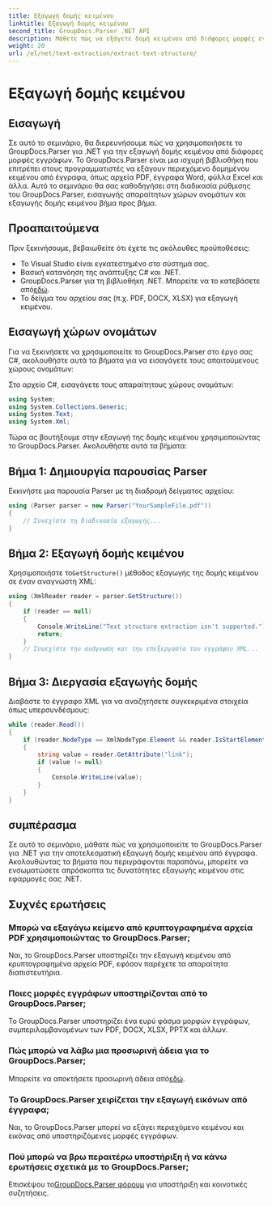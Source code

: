 ```yaml
---
title: Εξαγωγή δομής κειμένου
linktitle: Εξαγωγή δομής κειμένου
second_title: GroupDocs.Parser .NET API
description: Μάθετε πώς να εξάγετε δομή κειμένου από διάφορες μορφές εγγράφων χρησιμοποιώντας το GroupDocs.Parser για .NET. Ένα βήμα προς βήμα σεμινάριο με παραδείγματα κώδικα.
weight: 20
url: /el/net/text-extraction/extract-text-structure/
---
```


# Εξαγωγή δομής κειμένου

## Εισαγωγή
Σε αυτό το σεμινάριο, θα διερευνήσουμε πώς να χρησιμοποιήσετε το GroupDocs.Parser για .NET για την εξαγωγή δομής κειμένου από διάφορες μορφές εγγράφων. Το GroupDocs.Parser είναι μια ισχυρή βιβλιοθήκη που επιτρέπει στους προγραμματιστές να εξάγουν περιεχόμενο δομημένου κειμένου από έγγραφα, όπως αρχεία PDF, έγγραφα Word, φύλλα Excel και άλλα. Αυτό το σεμινάριο θα σας καθοδηγήσει στη διαδικασία ρύθμισης του GroupDocs.Parser, εισαγωγής απαραίτητων χώρων ονομάτων και εξαγωγής δομής κειμένου βήμα προς βήμα.
## Προαπαιτούμενα
Πριν ξεκινήσουμε, βεβαιωθείτε ότι έχετε τις ακόλουθες προϋποθέσεις:
- Το Visual Studio είναι εγκατεστημένο στο σύστημά σας.
- Βασική κατανόηση της ανάπτυξης C# και .NET.
-  GroupDocs.Parser για τη βιβλιοθήκη .NET. Μπορείτε να το κατεβάσετε από[εδώ](https://releases.groupdocs.com/parser/net/).
- Το δείγμα του αρχείου σας (π.χ. PDF, DOCX, XLSX) για εξαγωγή κειμένου.
## Εισαγωγή χώρων ονομάτων
Για να ξεκινήσετε να χρησιμοποιείτε το GroupDocs.Parser στο έργο σας C#, ακολουθήστε αυτά τα βήματα για να εισαγάγετε τους απαιτούμενους χώρους ονομάτων:

Στο αρχείο C#, εισαγάγετε τους απαραίτητους χώρους ονομάτων:
```csharp
using System;
using System.Collections.Generic;
using System.Text;
using System.Xml;
```
Τώρα ας βουτήξουμε στην εξαγωγή της δομής κειμένου χρησιμοποιώντας το GroupDocs.Parser. Ακολουθήστε αυτά τα βήματα:
## Βήμα 1: Δημιουργία παρουσίας Parser
Εκκινήστε μια παρουσία Parser με τη διαδρομή δείγματος αρχείου:
```csharp
using (Parser parser = new Parser("YourSampleFile.pdf"))
{
    // Συνεχίστε τη διαδικασία εξαγωγής...
}
```
## Βήμα 2: Εξαγωγή δομής κειμένου
 Χρησιμοποιήστε το`GetStructure()` μέθοδος εξαγωγής της δομής κειμένου σε έναν αναγνώστη XML:
```csharp
using (XmlReader reader = parser.GetStructure())
{
    if (reader == null)
    {
        Console.WriteLine("Text structure extraction isn't supported.");
        return;
    }
    // Συνεχίστε την ανάγνωση και την επεξεργασία του εγγράφου XML...
}
```
## Βήμα 3: Διεργασία εξαγωγής δομής
Διαβάστε το έγγραφο XML για να αναζητήσετε συγκεκριμένα στοιχεία όπως υπερσυνδέσμους:
```csharp
while (reader.Read())
{
    if (reader.NodeType == XmlNodeType.Element && reader.IsStartElement() && reader.Name.ToLowerInvariant() == "hyperlink")
    {
        string value = reader.GetAttribute("link");
        if (value != null)
        {
            Console.WriteLine(value);
        }
    }
}
```
## συμπέρασμα
Σε αυτό το σεμινάριο, μάθατε πώς να χρησιμοποιείτε το GroupDocs.Parser για .NET για την αποτελεσματική εξαγωγή δομής κειμένου από έγγραφα. Ακολουθώντας τα βήματα που περιγράφονται παραπάνω, μπορείτε να ενσωματώσετε απρόσκοπτα τις δυνατότητες εξαγωγής κειμένου στις εφαρμογές σας .NET.

## Συχνές ερωτήσεις
### Μπορώ να εξαγάγω κείμενο από κρυπτογραφημένα αρχεία PDF χρησιμοποιώντας το GroupDocs.Parser;
Ναι, το GroupDocs.Parser υποστηρίζει την εξαγωγή κειμένου από κρυπτογραφημένα αρχεία PDF, εφόσον παρέχετε τα απαραίτητα διαπιστευτήρια.
### Ποιες μορφές εγγράφων υποστηρίζονται από το GroupDocs.Parser;
Το GroupDocs.Parser υποστηρίζει ένα ευρύ φάσμα μορφών εγγράφων, συμπεριλαμβανομένων των PDF, DOCX, XLSX, PPTX και άλλων.
### Πώς μπορώ να λάβω μια προσωρινή άδεια για το GroupDocs.Parser;
 Μπορείτε να αποκτήσετε προσωρινή άδεια από[εδώ](https://purchase.groupdocs.com/temporary-license/).
### Το GroupDocs.Parser χειρίζεται την εξαγωγή εικόνων από έγγραφα;
Ναι, το GroupDocs.Parser μπορεί να εξάγει περιεχόμενο κειμένου και εικόνας από υποστηριζόμενες μορφές εγγράφων.
### Πού μπορώ να βρω περαιτέρω υποστήριξη ή να κάνω ερωτήσεις σχετικά με το GroupDocs.Parser;
 Επισκέψου το[GroupDocs.Parser φόρουμ](https://forum.groupdocs.com/c/parser/17) για υποστήριξη και κοινοτικές συζητήσεις.